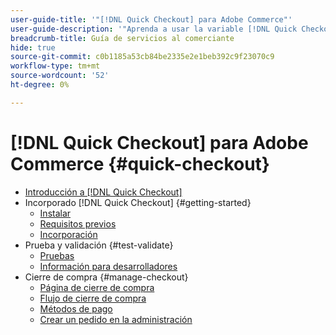 ```yaml
---
user-guide-title: '"[!DNL Quick Checkout] para Adobe Commerce"'
user-guide-description: '"Aprenda a usar la variable [!DNL Quick Checkout] podría beneficiar a su instancia de Adobe Commerce y cómo incorporar y configurar correctamente la extensión."'
breadcrumb-title: Guía de servicios al comerciante
hide: true
source-git-commit: c0b1185a53cb84be2335e2e1beb392c9f23070c9
workflow-type: tm+mt
source-wordcount: '52'
ht-degree: 0%

---
```



# [!DNL Quick Checkout] para Adobe Commerce {#quick-checkout}

- [Introducción a [!DNL Quick Checkout]](overview.md)
- Incorporado [!DNL Quick Checkout] {#getting-started}
   - [Instalar](install.md)
   - [Requisitos previos](prerequisites.md)
   - [Incorporación](onboarding.md)
- Prueba y validación {#test-validate}
   - [Pruebas](testing.md)
   - [Información para desarrolladores](developer.md)
- Cierre de compra {#manage-checkout}
   - [Página de cierre de compra](checkout-page.md)
   - [Flujo de cierre de compra](checkout-flow.md)
   - [Métodos de pago](payment-methods.md)
   - [Crear un pedido en la administración](create-order-admin.md)

